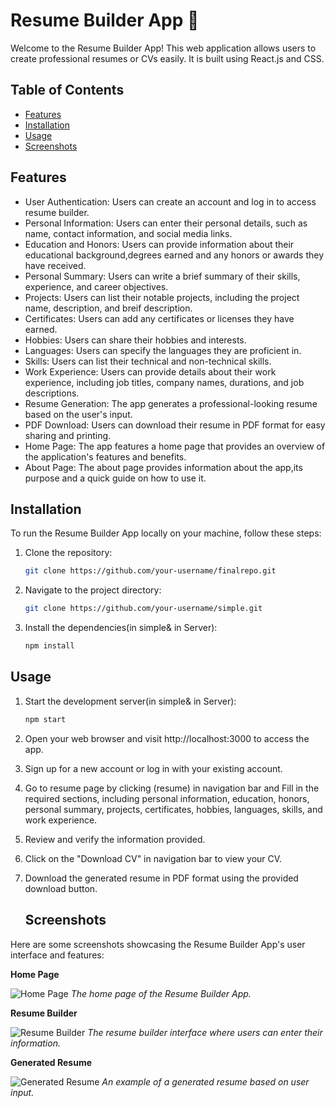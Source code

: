 # Resume Builder App 📝

Welcome to the Resume Builder App! This web application allows users to create professional resumes or CVs easily. It is built using React.js and CSS.

## Table of Contents

- [Features](#features)
- [Installation](#installation)
- [Usage](#usage)
- [Screenshots](#screenshots)

## Features

- User Authentication: Users can create an account and log in to access  resume builder.
- Personal Information: Users can enter their personal details, such as name, contact information, and social media links.
- Education and Honors: Users can provide information about their educational background,degrees earned and any honors or awards they have received.
- Personal Summary: Users can write a brief summary of their skills, experience, and career objectives.
- Projects: Users can list their notable projects, including the project name, description, and breif description.
- Certificates: Users can add any certificates or licenses they have earned.
- Hobbies: Users can share their hobbies and interests.
- Languages: Users can specify the languages they are proficient in.
- Skills: Users can list their technical and non-technical skills.
- Work Experience: Users can provide details about their work experience, including job titles, company names, durations, and job descriptions.
- Resume Generation: The app generates a professional-looking resume based on the user's input.
- PDF Download: Users can download their resume in PDF format for easy sharing and printing.
- Home Page: The app features a home page that provides an overview of the application's features and benefits.
- About Page: The about page provides information about the app,its purpose and a quick guide on how to use it.

## Installation

To run the Resume Builder App locally on your machine, follow these steps:

1. Clone the repository:

   ```bash
   git clone https://github.com/your-username/finalrepo.git
2. Navigate to the project directory:

   ```bash
   git clone https://github.com/your-username/simple.git
3. Install the dependencies(in simple& in Server):
      ```bash
   npm install
      
## Usage

1. Start the development server(in simple& in Server):

   ```bash
   npm start
2. Open your web browser and visit http://localhost:3000 to access the app.
3. Sign up for a new account or log in with your existing account.
4. Go to resume page by clicking (resume) in navigation bar and Fill in the required sections, including personal information, education, honors, personal summary, projects, certificates, hobbies, languages, skills, and work experience.
5. Review and verify the information provided.
6. Click on the "Download CV" in navigation bar to view your CV.
7. Download the generated resume in PDF format using the provided download button.

   ## Screenshots

Here are some screenshots showcasing the Resume Builder App's user interface and features:

**Home Page**

![Home Page](screenshots/home-page.JPG)
_The home page of the Resume Builder App._

**Resume Builder**

![Resume Builder](screenshots/resume-builder.JPG)
_The resume builder interface where users can enter their information._

**Generated Resume**

![Generated Resume](screenshots/resume-example.JPG)
_An example of a generated resume based on user input._
